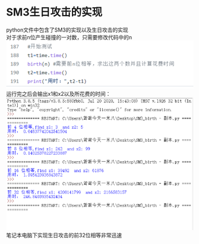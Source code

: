 # SM3生日攻击的实现
python文件中包含了SM3的实现以及生日攻击的实现  
对于求前n位产生碰撞的一对数，只需要修改代码中的n  
![image](https://github.com/MAR-523/-/blob/main/pic/smb_1.png)  
运行完之后会输出x1和x2以及所花费的时间：  
![image](https://github.com/MAR-523/-/blob/main/pic/smb_2.JPG)  
笔记本电脑下实现生日攻击的前32位相等非常迅速
